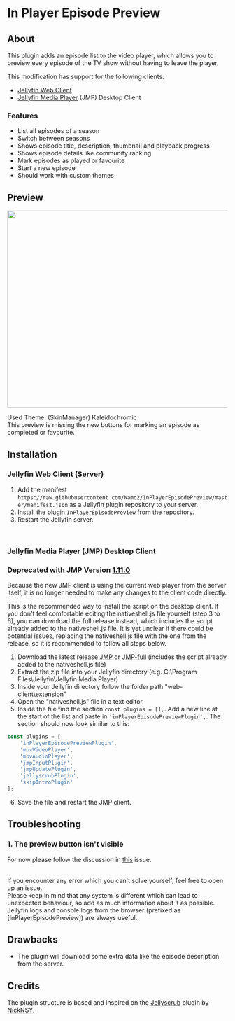 In Player Episode Preview
====================
## About ##
This plugin adds an episode list to the video player, which allows you to preview every episode of the TV show without having to leave the player.

This modification has support for the following clients:
* [Jellyfin Web Client](https://github.com/jellyfin/jellyfin-web)
* [Jellyfin Media Player](https://github.com/jellyfin/jellyfin-media-player) (JMP) Desktop Client

### Features ###
* List all episodes of a season
* Switch between seasons
* Shows episode title, description, thumbnail and playback progress
* Shows episode details like community ranking
* Mark episodes as played or favourite
* Start a new episode
* Should work with custom themes

## Preview ##
<img src="https://github.com/Namo2/InPlayerEpisodePreview/blob/master/Images/preview.gif" width="550" height="450">

Used Theme: (SkinManager) Kaleidochromic
<br>
This preview is missing the new buttons for marking an episode as completed or favourite.

## Installation ##

### Jellyfin Web Client (Server) ###
1. Add the manifest `https://raw.githubusercontent.com/Namo2/InPlayerEpisodePreview/master/manifest.json` as a Jellyfin plugin repository to your server.
2. Install the plugin `InPlayerEpisodePreview` from the repository.
3. Restart the Jellyfin server.

<br/>

### Jellyfin Media Player (JMP) Desktop Client ###
### **Deprecated with JMP Version [1.11.0](https://github.com/jellyfin/jellyfin-media-player/releases/tag/v1.11.0)** ###
Because the new JMP client is using the current web player from the server itself, it is no longer needed to make any changes to the client code directly.

This is the recommended way to install the script on the desktop client.
If you don't feel comfortable editing the nativeshell.js file yourself (step 3 to 6), you can download the full release instead, which includes the script already added to the nativeshell.js file.
It is yet unclear if there could be potential issues, replacing the nativeshell.js file with the one from the release, so it is recommended to follow all steps below.

1. Download the latest release [JMP](https://github.com/Namo2/InPlayerEpisodePreview/releases/download/v1.1.0.0/inPlayerEpisodePreview-1.1.0.0-jmp.zip) or [JMP-full](https://github.com/Namo2/InPlayerEpisodePreview/releases/download/v1.1.0.0/inPlayerEpisodePreview-1.1.0.0-jmp-full.zip) (includes the script already added to the nativeshell.js file)
2. Extract the zip file into your Jellyfin directory (e.g. C:\Program Files\Jellyfin\Jellyfin Media Player)
3. Inside your Jellyfin directory follow the folder path "web-client\extension"
4. Open the "nativeshell.js" file in a text editor.
5. Inside the file find the section `const plugins = [];`. Add a new line at the start of the list and paste in `'inPlayerEpisodePreviewPlugin',`. The section should now look similar to this:
```javascript
const plugins = [
    'inPlayerEpisodePreviewPlugin',
    'mpvVideoPlayer',
    'mpvAudioPlayer',
    'jmpInputPlugin',
    'jmpUpdatePlugin',
    'jellyscrubPlugin',
    'skipIntroPlugin'
];
```
6. Save the file and restart the JMP client.

## Troubleshooting ##

### 1. The preview button isn't visible ###
For now please follow the discussion in [this](https://github.com/Namo2/InPlayerEpisodePreview/issues/10) issue.

<br/>
If you encounter any error which you can't solve yourself, feel free to open up an issue.
<br/>Please keep in mind that any system is different which can lead to unexpected behaviour, so add as much information about it as possible.
<br/>Jellyfin logs and console logs from the browser (prefixed as [InPlayerEpisodePreview]) are always useful.

## Drawbacks ##
* The plugin will download some extra data like the episode description from the server.

## Credits ##
The plugin structure is based and inspired on the [Jellyscrub](https://github.com/nicknsy/jellyscrub) plugin by [NickNSY](https://github.com/nicknsy).
